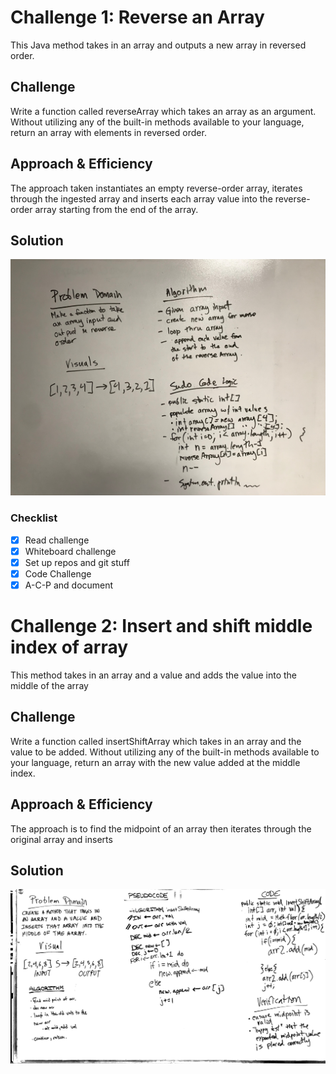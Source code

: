 # Challenge 1: Reverse an Array
This Java method takes in an array and outputs a new array in reversed order.

## Challenge
Write a function called reverseArray which takes an array as an argument. Without utilizing any of the built-in methods available to your language, return an array with elements in reversed order.

## Approach & Efficiency
The approach taken instantiates an empty reverse-order array, iterates through the ingested array and inserts each array value into the reverse-order array starting from the end of the array.

## Solution
![Code Challenge 1](assets/401-cc1-wb.JPG)

### Checklist

- [x] Read challenge
- [x] Whiteboard challenge
- [x] Set up repos and git stuff
- [x] Code Challenge
- [x] A-C-P and document

# Challenge 2: Insert and shift middle index of array
This method takes in an array and a value and adds the value into the middle of the array

## Challenge
Write a function called insertShiftArray which takes in an array and the value to be added. Without utilizing any of the built-in methods available to your language, return an array with the new value added at the middle index.

## Approach & Efficiency
The approach is to find the midpoint of an array then iterates through the original array and inserts

## Solution
![Code Challenge 2](assets/401-cc2-wb.JPG)
